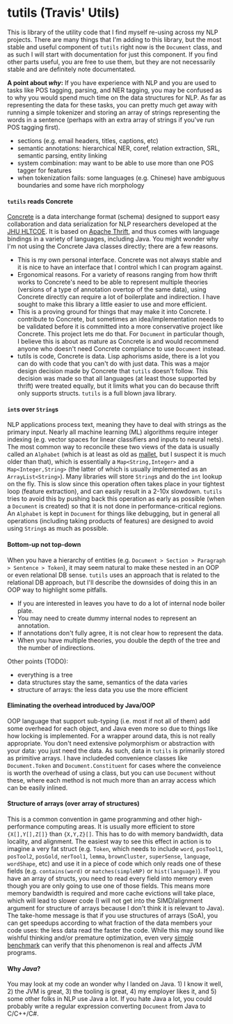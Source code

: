 
# tutils (Travis' Utils)

This is library of the utility code that I find myself re-using across my NLP
projects.  There are many things that I'm adding to this library, but the most
stable and useful component of `tutils` right now is the `Document` class, and
as such I will start with documentation for just this component. If you find
other parts useful, you are free to use them, but they are not necessarily
stable and are definitely note documentated.

**A point about *why*:**
If you have experience with NLP and you are used to tasks like POS tagging,
parsing, and NER tagging, you may be confused as to why you would spend much
time on the data structures for NLP. As far as representing the data for these
tasks, you can pretty much get away with running a simple tokenizer and storing
an array of strings representing the words in a sentence (perhaps with an extra
array of strings if you've run POS tagging first).
- sections (e.g. email headers, titles, captions, etc)
- semantic annotations: hierarchical NER, coref, relation extraction, SRL, semantic parsing, entity linking
- system combination: may want to be able to use more than one POS tagger for features
- when tokenization fails: some languages (e.g. Chinese) have ambiguous boundaries and some have rich morphology


#### `tutils` reads Concrete
[Concrete](https://github.com/hltcoe/concrete) is a data interchange format
(schema) designed to support easy collaboration and data serialization for NLP
researchers developed at the [JHU HLTCOE](http://hltcoe.jhu.edu/).  It is based
on [Apache Thrift](https://thrift.apache.org/), and thus comes with language
bindings in a variety of languages, including Java.  You might wonder why I'm
not using the Concrete Java classes directly; there are a few reasons.
- This is my own personal interface. Concrete was not always stable and it is
  nice to have an interface that I control which I can program against.
- Ergonomical reasons. For a variety of reasons ranging from how thrift works
  to Concrete's need to be able to represent multiple theories (versions of a
  type of annotation overtop of the same data), using Concrete directly can
  require a lot of boilerplate and indirection. I have sought to make this
  library a little easier to use and more efficient.
- This is a proving ground for things that may make it into Concrete.  I
  contribute to Concrete, but sometimes an idea/implementation needs to be
  validated before it is committed into a more conservative project like
  Concrete. This project lets me do that. For `Document` in particular though,
  I believe this is about as mature as Concrete is and would recommend anyone
  who doesn't need Concrete compliance to use `Document` instead.
- tutils is code, Concrete is data. Lisp aphorisms aside, there is a lot you
  can do with code that you can't do with just data.  This was a major design
  decision made by Concrete that `tutils` doesn't follow.  This decision was
  made so that all languages (at least those supported by thrift) were treated
  equally, but it limits what you can do because thrift only supports structs.
  `tutils` is a full blown java library.


#### `int`s over `String`s
NLP applications process text, meaning they have to deal with strings as the
primary input. Nearly all machine learning (ML) algorithms require integer
indexing (e.g. vector spaces for linear classifiers and inputs to neural nets).
The most common way to reconcile these two views of the data is usually called
an `Alphabet` (which is at least as old as
[mallet](http://mallet.cs.umass.edu/api/), but I suspect it is much older than
that), which is essentially a `Map<String,Integer>` and a `Map<Integer,String>`
(the latter of which is usually implemented as an `ArrayList<String>`).  Many
libraries will store `String`s and do the `int` lookup on the fly.  This is
slow since this operation often takes place in your tightest loop (feature
extraction), and can easily result in a 2-10x slowdown. `tutils` tries to
avoid this by pushing back this operation as early as possible (when a
`Document` is created) so that it is not done in performance-critical regions.
An `Alphabet` is kept in `Document` for things like debugging, but in general
all operations (including taking products of features) are designed to avoid
using `String`s as much as possible.

<!-- Strings *can* be very undesireable from a computational point
of view (e.g. things like checking equality, size to store, efficiency of
hashing, etc).  The simplest/most common case to keep in your mind is is
maintaining the numeric weights for String features (e.g.
`weight[word="thinking",pos="VBG"]=1.2`), which is commonly implemented as
either `HashMap<String,Double>` or a `HashMap<String,Integer>` and a
`double[]`.
We cannot hope to remove this data structure, but we need to carefully
control how often and when it is used.
`tutils` takes the approach of converting all 

The first problem with this approach is that it requires `HashMap` lookups
for basically all of the most common operations, which is slow.
-->

<!-- One common approach is to *intern* strings and use `HashMap`s all)
over the place. The problem with this approach is that it means that all of
your most common operations will still need to do a `HashMap` lookup every time
they want to do someting like compute a feature index or check inclusion in a
set. On its own this may seem like a low cost, but it can add up to a large
slowdown (well over 2x) in intensive ML algorithms for NLP.  The best way to
solve this is to use a perfect hash to represent strings, commonly implemented
with a class called an `Alphabet` (which is basically a `HashMap` with a
reverse `int` to `String` mapping).
-->

#### Bottom-up not top-down
When you have a hierarchy of entities (e.g. `Document > Section > Paragraph > Sentence > Token`),
it may seem natural to make these nested in an OOP or even relational DB sense.
`tutils` uses an approach that is related to the relational DB approach, but I'll
describe the downsides of doing this in an OOP way to highlight some pitfalls.
- If you are interested in leaves you have to do a lot of internal node boiler plate.
- You may need to create dummy internal nodes to represent an annotation.
- If annotations don't fully agree, it is not clear how to represent the data.
- When you have multiple theories, you double the depth of the tree and the number of indirections.



Other points (TODO):
- everything is a tree
- data structures stay the same, semantics of the data varies
- structure of arrays: the less data you use the more efficient

#### Eliminating the overhead introduced by Java/OOP
OOP language that support sub-typing (i.e. most if not all of them) add some
overhead for each object, and Java even more so due to things like how locking
is implemented.  For a wrapper around data, this is not really appropriate. You
don't need extensive polymorphism or abstraction with your data: you just need the
data. As such, data in `tutils` is primarily stored as primitive arrays.  I
have includeded convenience classes like `Document.Token` and
`Document.Constituent` for cases where the conveience is worth the overhead of
using a class, but you can use `Document` without these, where each method is
not much more than an array access which can be easily inlined.

#### Structure of arrays (over array of structures)
This is a common convention in game programming and other high-performance
computing areas. It is usually more efficient to store `{X[],Y[],Z[]}` than
`{X,Y,Z}[]`. This has to do with memory bandwidth, data locality, and
alignment.  The easiest way to see this effect in action is to imagine a very
fat struct (e.g. `Token`, which needs to include `word`, `posTool1`,
`posTool2`, `posGold`, `nerTool1`, `lemma`, `brownCluster`, `superSense`,
`language`, `wordShape`, etc) and use it in a piece of code which only reads
one of these fields (e.g. `contains(word)` or `matches(simpleNP)` or
`hist(language)`).  If you have an array of structs, you need to read every
field into memory even though you are only going to use one of those fields.
This means more memory bandwidth is required and more cache evictions will take
place, which will lead to slower code (I will not get into the SIMD/alignment
argument for structure of arrays because I don't think it is relevant to Java).
The take-home message is that if you use structures of arrays (SoA), you can
get speedups according to what fraction of the data members your code uses: the
less data read the faster the code.  While this may sound like wishful thinking
and/or premature optimization, even very [simple
benchmark](https://gist.github.com/twolfe18/8168262c5420c7a62d39) can verify
that this phenomenon is real and affects JVM programs.



#### Why *Java*?
You may look at my code an wonder why I landed on Java.  1) I know it well, 2)
the JVM is great, 3) the tooling is great, 4) my employer likes it, and 5) some
other folks in NLP use Java a lot.  If you hate Java a lot, you could probably
write a regular expression converting `Document` from Java to C/C++/C#.


